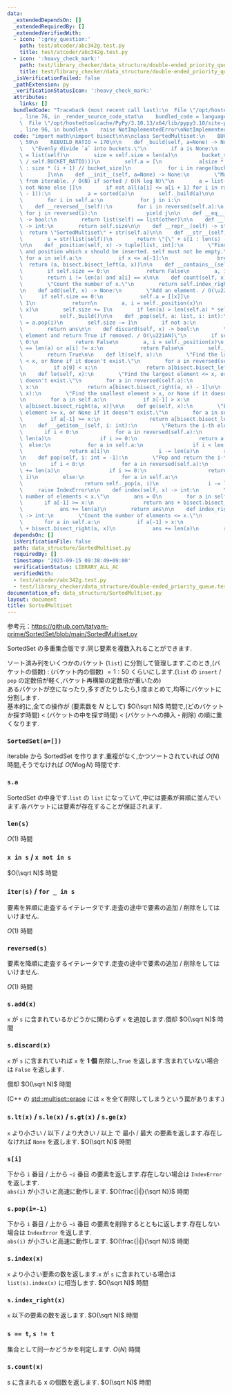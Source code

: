 ```yaml
---
data:
  _extendedDependsOn: []
  _extendedRequiredBy: []
  _extendedVerifiedWith:
  - icon: ':grey_question:'
    path: test/atcoder/abc342g.test.py
    title: test/atcoder/abc342g.test.py
  - icon: ':heavy_check_mark:'
    path: test/library_checker/data_structure/double-ended_priority_queue.test.py
    title: test/library_checker/data_structure/double-ended_priority_queue.test.py
  _isVerificationFailed: false
  _pathExtension: py
  _verificationStatusIcon: ':heavy_check_mark:'
  attributes:
    links: []
  bundledCode: "Traceback (most recent call last):\n  File \"/opt/hostedtoolcache/PyPy/3.10.13/x64/lib/pypy3.10/site-packages/onlinejudge_verify/documentation/build.py\"\
    , line 76, in _render_source_code_stat\n    bundled_code = language.bundle(\n\
    \  File \"/opt/hostedtoolcache/PyPy/3.10.13/x64/lib/pypy3.10/site-packages/onlinejudge_verify/languages/python.py\"\
    , line 96, in bundle\n    raise NotImplementedError\nNotImplementedError\n"
  code: "import math\nimport bisect\n\n\nclass SortedMultiset:\n    BUCKET_RATIO =\
    \ 50\n    REBUILD_RATIO = 170\n\n    def _build(self, a=None) -> None:\n     \
    \   \"Evenly divide `a` into buckets.\"\n        if a is None:\n            a\
    \ = list(self)\n        size = self.size = len(a)\n        bucket_size = int(math.ceil(math.sqrt(size\
    \ / self.BUCKET_RATIO)))\n        self.a = [\n            a[size * i // bucket_size\
    \ : size * (i + 1) // bucket_size]\n            for i in range(bucket_size)\n\
    \        ]\n\n    def __init__(self, a=None) -> None:\n        \"Make a new SortedMultiset\
    \ from iterable. / O(N) if sorted / O(N log N)\"\n        a = list(a) if a is\
    \ not None else []\n        if not all(a[i] <= a[i + 1] for i in range(len(a)\
    \ - 1)):\n            a = sorted(a)\n        self._build(a)\n\n    def __iter__(self):\n\
    \        for i in self.a:\n            for j in i:\n                yield j\n\n\
    \    def __reversed__(self):\n        for i in reversed(self.a):\n           \
    \ for j in reversed(i):\n                yield j\n\n    def __eq__(self, other)\
    \ -> bool:\n        return list(self) == list(other)\n\n    def __len__(self)\
    \ -> int:\n        return self.size\n\n    def __repr__(self) -> str:\n      \
    \  return \"SortedMultiset\" + str(self.a)\n\n    def __str__(self) -> str:\n\
    \        s = str(list(self))\n        return \"{\" + s[1 : len(s) - 1] + \"}\"\
    \n\n    def _position(self, x) -> tuple[list, int]:\n        \"Find the bucket\
    \ and position which x should be inserted. self must not be empty.\"\n       \
    \ for a in self.a:\n            if x <= a[-1]:\n                break\n      \
    \  return (a, bisect.bisect_left(a, x))\n\n    def __contains__(self, x) -> bool:\n\
    \        if self.size == 0:\n            return False\n        a, i = self._position(x)\n\
    \        return i != len(a) and a[i] == x\n\n    def count(self, x) -> int:\n\
    \        \"Count the number of x.\"\n        return self.index_right(x) - self.index(x)\n\
    \n    def add(self, x) -> None:\n        \"Add an element. / O(\u221AN)\"\n  \
    \      if self.size == 0:\n            self.a = [[x]]\n            self.size =\
    \ 1\n            return\n        a, i = self._position(x)\n        a.insert(i,\
    \ x)\n        self.size += 1\n        if len(a) > len(self.a) * self.REBUILD_RATIO:\n\
    \            self._build()\n\n    def _pop(self, a: list, i: int):\n        ans\
    \ = a.pop(i)\n        self.size -= 1\n        if not a:\n            self._build()\n\
    \        return ans\n\n    def discard(self, x) -> bool:\n        \"Remove an\
    \ element and return True if removed. / O(\u221AN)\"\n        if self.size ==\
    \ 0:\n            return False\n        a, i = self._position(x)\n        if i\
    \ == len(a) or a[i] != x:\n            return False\n        self._pop(a, i)\n\
    \        return True\n\n    def lt(self, x):\n        \"Find the largest element\
    \ < x, or None if it doesn't exist.\"\n        for a in reversed(self.a):\n  \
    \          if a[0] < x:\n                return a[bisect.bisect_left(a, x) - 1]\n\
    \n    def le(self, x):\n        \"Find the largest element <= x, or None if it\
    \ doesn't exist.\"\n        for a in reversed(self.a):\n            if a[0] <=\
    \ x:\n                return a[bisect.bisect_right(a, x) - 1]\n\n    def gt(self,\
    \ x):\n        \"Find the smallest element > x, or None if it doesn't exist.\"\
    \n        for a in self.a:\n            if a[-1] > x:\n                return\
    \ a[bisect.bisect_right(a, x)]\n\n    def ge(self, x):\n        \"Find the smallest\
    \ element >= x, or None if it doesn't exist.\"\n        for a in self.a:\n   \
    \         if a[-1] >= x:\n                return a[bisect.bisect_left(a, x)]\n\
    \n    def __getitem__(self, i: int):\n        \"Return the i-th element.\"\n \
    \       if i < 0:\n            for a in reversed(self.a):\n                i +=\
    \ len(a)\n                if i >= 0:\n                    return a[i]\n      \
    \  else:\n            for a in self.a:\n                if i < len(a):\n     \
    \               return a[i]\n                i -= len(a)\n        raise IndexError\n\
    \n    def pop(self, i: int = -1):\n        \"Pop and return the i-th element.\"\
    \n        if i < 0:\n            for a in reversed(self.a):\n                i\
    \ += len(a)\n                if i >= 0:\n                    return self._pop(a,\
    \ i)\n        else:\n            for a in self.a:\n                if i < len(a):\n\
    \                    return self._pop(a, i)\n                i -= len(a)\n   \
    \     raise IndexError\n\n    def index(self, x) -> int:\n        \"Count the\
    \ number of elements < x.\"\n        ans = 0\n        for a in self.a:\n     \
    \       if a[-1] >= x:\n                return ans + bisect.bisect_left(a, x)\n\
    \            ans += len(a)\n        return ans\n\n    def index_right(self, x)\
    \ -> int:\n        \"Count the number of elements <= x.\"\n        ans = 0\n \
    \       for a in self.a:\n            if a[-1] > x:\n                return ans\
    \ + bisect.bisect_right(a, x)\n            ans += len(a)\n        return ans\n"
  dependsOn: []
  isVerificationFile: false
  path: data_structure/SortedMultiset.py
  requiredBy: []
  timestamp: '2023-09-15 09:38:49+09:00'
  verificationStatus: LIBRARY_ALL_AC
  verifiedWith:
  - test/atcoder/abc342g.test.py
  - test/library_checker/data_structure/double-ended_priority_queue.test.py
documentation_of: data_structure/SortedMultiset.py
layout: document
title: SortedMultiset
---
```


参考元：https://github.com/tatyam-prime/SortedSet/blob/main/SortedMultiset.py

SortedSet の多重集合版です.同じ要素を複数入れることができます.

ソート済み列をいくつかのバケット (`list`) に分割して管理します.このとき,(バケットの個数) : (バケット内の個数) ${} = 1 : 50$ くらいにします.(`list` の `insert` / `pop` の定数倍が軽く,バケット再構築の定数倍が重いため)  
あるバケットが空になったり,多すぎたりしたら,1 度まとめて,均等にバケットに分割します.  
基本的に,全ての操作が (要素数を $N$ として) $O(\sqrt N)$ 時間で,(どのバケットか探す時間) < (バケットの中を探す時間) < (バケットへの挿入・削除) の順に重くなります.

### `SortedSet(a=[])`

iterable から SortedSet を作ります.重複がなく,かつソートされていれば $O(N)$ 時間,そうでなければ $O(N \log N)$ 時間です.

### `s.a`

SortedSet の中身です.`list` の `list` になっていて,中には要素が昇順に並んでいます.各バケットには要素が存在することが保証されます.

### `len(s)`

$O(1)$ 時間

### `x in s` / `x not in s`

$O(\sqrt N)$ 時間

### `iter(s)` / `for _ in s`

要素を昇順に走査するイテレータです.走査の途中で要素の追加 / 削除をしてはいけません.

$O(1)$ 時間

### `reversed(s)`

要素を降順に走査するイテレータです.走査の途中で要素の追加 / 削除をしてはいけません.

$O(1)$ 時間

### `s.add(x)`

`x` が `s` に含まれているかどうかに関わらず `x` を追加します.償却 $O(\sqrt N)$ 時間

### `s.discard(x)`

`x` が `s` に含まれていれば `x` を **1 個** 削除し,`True` を返します.含まれていない場合は `False` を返します.

償却 $O(\sqrt N)$ 時間

(C++ の [std::multiset::erase](https://cpprefjp.github.io/reference/set/multiset/erase.html) には `x` を全て削除してしまうという罠があります.)

### `s.lt(x)` / `s.le(x)` / `s.gt(x)` / `s.ge(x)`

`x` より小さい / 以下 / より大きい / 以上 で 最小 / 最大 の要素を返します.存在しなければ `None` を返します. $O(\sqrt N)$ 時間

### `s[i]`

下から `i` 番目 / 上から `~i` 番目 の要素を返します.存在しない場合は `IndexError` を返します.  
`abs(i)` が小さいと高速に動作します. $O(\frac{|i|}{\sqrt N})$ 時間

### `s.pop(i=-1)`

下から `i` 番目 / 上から `~i` 番目 の要素を削除するとともに返します.存在しない場合は `IndexError` を返します.  
`abs(i)` が小さいと高速に動作します. $O(\frac{|i|}{\sqrt N})$ 時間

### `s.index(x)`

`x` より小さい要素の数を返します.`x` が `s` に含まれている場合は `list(s).index(x)` に相当します. $O(\sqrt N)$ 時間

### `s.index_right(x)`

`x` 以下の要素の数を返します. $O(\sqrt N)$ 時間

### `s == t`, `s != t`

集合として同一かどうかを判定します. $O(N)$ 時間

### `s.count(x)`

s に含まれる x の個数を返します. $O(\sqrt N)$ 時間
